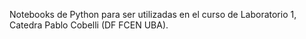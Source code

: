 Notebooks de Python para ser utilizadas en el curso de Laboratorio 1, Catedra Pablo Cobelli (DF FCEN UBA).
